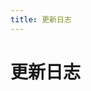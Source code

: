 ```yaml
---
title: 更新日志
---
```


# 更新日志

<p></p> 

<template>
  <a-timeline>
    <a-timeline-item>
      v3.0.0 更轻、更好、更快
      <p>
        更新内容：<br/>
        &emsp;- <a-tag color="green">优化</a-tag> 简化组件名字和路径 <a-tag color="red">n-</a-tag><br/>
        &emsp;- <a-tag color="orange">新增</a-tag> 引入uniCloud <a-tag color="red">战略引入</a-tag><br/>
        &emsp;- <a-tag color="green">优化</a-tag> base.scss更加简洁，不再引入多个文件 <a-tag color="red">base.scss</a-tag><br/>
        &emsp;- <a-tag color="purple">修复</a-tag> 修复代码行号颜色显示和错位问题 (<a href="https://github.com/zpfz/vuepress-theme-antdocs/issues/31" target="_blank">#31</a>)
      </p>
    </a-timeline-item>
  </a-timeline>
</template>
